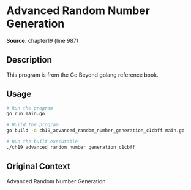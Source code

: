 # Advanced Random Number Generation

**Source**: chapter19 (line 987)

## Description

This program is from the Go Beyond golang reference book.

## Usage

```bash
# Run the program
go run main.go

# Build the program
go build -o ch19_advanced_random_number_generation_c1cbff main.go

# Run the built executable
./ch19_advanced_random_number_generation_c1cbff
```

## Original Context

Advanced Random Number Generation
